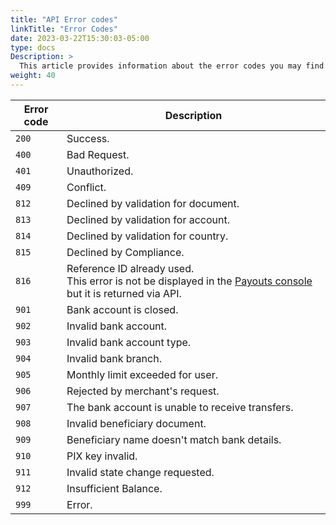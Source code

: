 ```yaml
---
title: "API Error codes"
linkTitle: "Error Codes"
date: 2023-03-22T15:30:03-05:00
type: docs
Description: >
  This article provides information about the error codes you may find when using the Payouts integration.
weight: 40
---
```


| Error code | Description |
|---|---|
| `200` | Success. |
| `400` | Bad Request. |
| `401` | Unauthorized. |
| `409` | Conflict. |
| `812` | Declined by validation for document. |
| `813` | Declined by validation for account. |
| `814` | Declined by validation for country. |
| `815` | Declined by Compliance. |
| `816` | Reference ID already used.<br>This error is not be displayed in the [Payouts console](/payouts/payouts-merchant-console.html) but it is returned via API. |
| `901` | Bank account is closed. |
| `902` | Invalid bank account. |
| `903` | Invalid bank account type. |
| `904` | Invalid bank branch. |
| `905` | Monthly limit exceeded for user. |
| `906` | Rejected by merchant's request. |
| `907` | The bank account is unable to receive transfers. |
| `908` | Invalid beneficiary document. |
| `909` | Beneficiary name doesn't match bank details. |
| `910` | PIX key invalid. |
| `911` | Invalid state change requested. |
| `912` | Insufficient Balance. |
| `999` | Error. |